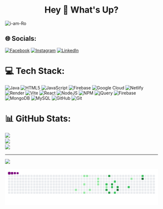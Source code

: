 <h1 align="center">Hey 👋 What's Up?</h1>

<p align="left"> <img src="https://komarev.com/ghpvc/?username=i-am-Ro&label=Profile%20views&color=0e75b6&style=flat" alt="i-am-Ro" /> </p>

## 🌐 Socials:
[![Facebook](https://img.shields.io/badge/Facebook-%231877F2.svg?logo=Facebook&logoColor=white)](https://www.facebook.com/bibek.mondal.1485537)
[![Instagram](https://img.shields.io/badge/Instagram-%23E4405F.svg?logo=Instagram&logoColor=white)](https://www.instagram.com/i.am._ro/)
[![LinkedIn](https://img.shields.io/badge/LinkedIn-%230077B5.svg?logo=linkedin&logoColor=white)](https://www.linkedin.com/in/rohitmondal14/)

# 💻 Tech Stack:
![Java](https://img.shields.io/badge/java-%23ED8B00.svg?style=for-the-badge&logo=openjdk&logoColor=white) ![HTML5](https://img.shields.io/badge/html5-%23E34F26.svg?style=for-the-badge&logo=html5&logoColor=white) ![JavaScript](https://img.shields.io/badge/javascript-%23323330.svg?style=for-the-badge&logo=javascript&logoColor=%23F7DF1E) ![Firebase](https://img.shields.io/badge/firebase-%23039BE5.svg?style=for-the-badge&logo=firebase) ![Google Cloud](https://img.shields.io/badge/GoogleCloud-%234285F4.svg?style=for-the-badge&logo=google-cloud&logoColor=white) ![Netlify](https://img.shields.io/badge/netlify-%23000000.svg?style=for-the-badge&logo=netlify&logoColor=#00C7B7) ![Render](https://img.shields.io/badge/Render-%46E3B7.svg?style=for-the-badge&logo=render&logoColor=white) ![Vite](https://img.shields.io/badge/vite-%23646CFF.svg?style=for-the-badge&logo=vite&logoColor=white) ![React](https://img.shields.io/badge/react-%2320232a.svg?style=for-the-badge&logo=react&logoColor=%2361DAFB) ![NodeJS](https://img.shields.io/badge/node.js-6DA55F?style=for-the-badge&logo=node.js&logoColor=white) ![NPM](https://img.shields.io/badge/NPM-%23CB3837.svg?style=for-the-badge&logo=npm&logoColor=white) ![jQuery](https://img.shields.io/badge/jquery-%230769AD.svg?style=for-the-badge&logo=jquery&logoColor=white) ![Firebase](https://img.shields.io/badge/firebase-a08021?style=for-the-badge&logo=firebase&logoColor=ffcd34) ![MongoDB](https://img.shields.io/badge/MongoDB-%234ea94b.svg?style=for-the-badge&logo=mongodb&logoColor=white) ![MySQL](https://img.shields.io/badge/mysql-4479A1.svg?style=for-the-badge&logo=mysql&logoColor=white) ![GitHub](https://img.shields.io/badge/github-%23121011.svg?style=for-the-badge&logo=github&logoColor=white) ![Git](https://img.shields.io/badge/git-%23F05033.svg?style=for-the-badge&logo=git&logoColor=white)
# 📊 GitHub Stats:
![](https://github-readme-stats.vercel.app/api?username=i-am-Ro&theme=dark&hide_border=false&include_all_commits=false&count_private=false)<br/>
![](https://nirzak-streak-stats.vercel.app/?user=i-am-Ro&theme=dark&hide_border=false)<br/>
![](https://github-readme-stats.vercel.app/api/top-langs/?username=i-am-Ro&theme=dark&hide_border=false&include_all_commits=false&count_private=false&layout=compact)

---
[![](https://visitcount.itsvg.in/api?id=i-am-Ro&icon=0&color=0)](https://visitcount.itsvg.in)

<!-- Proudly created with GPRM ( https://gprm.itsvg.in ) -->

<p align="center">
  <picture>
    <source media="(prefers-color-scheme: dark)" srcset="https://raw.githubusercontent.com/i-am-Ro/i-am-Ro/output/github-contribution-grid-snake-dark.gif" />
    <source media="(prefers-color-scheme: light)" srcset="https://raw.githubusercontent.com/i-am-Ro/i-am-Ro/output/github-contribution-grid-snake.gif" />
    <img alt="GitHub Snake Animation" src="https://raw.githubusercontent.com/i-am-Ro/i-am-Ro/output/github-contribution-grid-snake.gif" />
  </picture>
</p>

